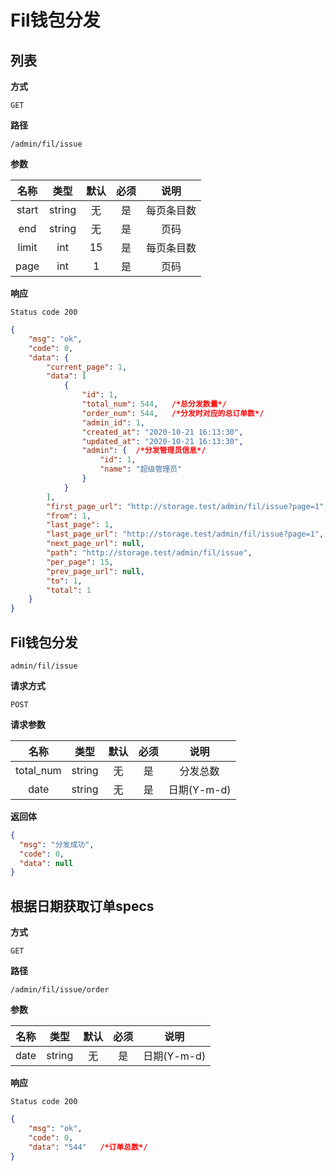 # Fil钱包分发

## 列表

**方式**

`GET`

**路径**

`/admin/fil/issue`

**参数**

| 名称  | 类型 | 默认 | 必须 |    说明    |
| :---: | :--: | :--: | :--: | :--------: |
| start | string  |  无  |  是  | 每页条目数 |
| end  | string  |  无   |  是  |    页码    |
| limit | int  |  15  |  是  | 每页条目数 |
| page  | int  |  1   |  是  |    页码    |

**响应**

`Status code 200`

```json
{
    "msg": "ok",
    "code": 0,
    "data": {
        "current_page": 1,
        "data": [
            {
                "id": 1,
                "total_num": 544,   /*总分发数量*/
                "order_num": 544,   /*分发时对应的总订单数*/
                "admin_id": 1,
                "created_at": "2020-10-21 16:13:30",
                "updated_at": "2020-10-21 16:13:30",
                "admin": {  /*分发管理员信息*/
                    "id": 1,
                    "name": "超级管理员"
                }
            }
        ],
        "first_page_url": "http://storage.test/admin/fil/issue?page=1",
        "from": 1,
        "last_page": 1,
        "last_page_url": "http://storage.test/admin/fil/issue?page=1",
        "next_page_url": null,
        "path": "http://storage.test/admin/fil/issue",
        "per_page": 15,
        "prev_page_url": null,
        "to": 1,
        "total": 1
    }
}
```

## Fil钱包分发

`admin/fil/issue`

**请求方式**

`POST`

**请求参数**

|      名称      |  类型  | 默认 | 必须 |    说明    |
| :------------: | :----: | :--: | :--: | :--------: |
|  total_num  | string |  无  |  是  |   分发总数   |
|  date  | string |  无  |  是  |   日期(Y-m-d)   |

**返回体**

```json
{
  "msg": "分发成功",
  "code": 0,
  "data": null
}
```

## 根据日期获取订单specs

**方式**

`GET`

**路径**

`/admin/fil/issue/order`

**参数**

| 名称  | 类型 | 默认 | 必须 |    说明    |
| :---: | :--: | :--: | :--: | :--------: |
|  date  | string |  无  |  是  |   日期(Y-m-d)   |

**响应**

`Status code 200`

```json
{
    "msg": "ok",
    "code": 0,
    "data": "544"   /*订单总数*/
}
```
